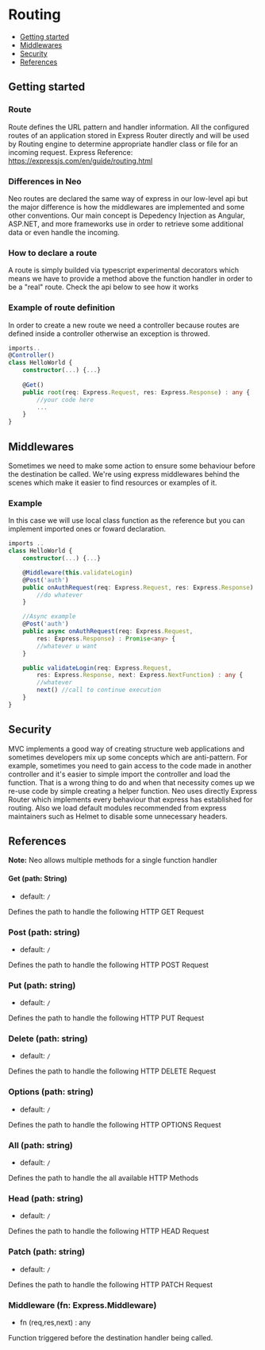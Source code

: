 # Routing

* [Getting started](#getting-started)
* [Middlewares](#routing)
* [Security](#security)
* [References](#references)


## Getting started
### Route
Route defines the URL pattern and handler information. All the configured routes of an application stored in Express Router directly and will be used by Routing engine to determine appropriate handler class or file for an incoming request.
Express Reference: https://expressjs.com/en/guide/routing.html

### Differences in Neo
Neo routes are declared the same way of express in our low-level api but the major difference is how the middlewares are implemented and some other conventions.
Our main concept is Depedency Injection as Angular, ASP.NET, and more frameworks use in order to retrieve some additional data or even handle the incoming.

### How to declare a route
A route is simply builded via typescript experimental decorators which means we have to provide a method above the function handler in order to be a "real" route.
Check the api below to see how it works

### Example of route definition
In order to create a new route we need a controller because routes are defined inside a controller otherwise an exception is throwed.

```typescript
imports..
@Controller()
class HelloWorld {
    constructor(...) {...}
    
    @Get()
    public root(req: Express.Request, res: Express.Response) : any {
        //your code here
        ...
    }
}
```

## Middlewares
Sometimes we need to make some action to ensure some behaviour before the destination be called.
We're using express middlewares behind the scenes which make it easier to find resources or examples of it.


### Example
In this case we will use local class function as the reference but you can implement imported ones or foward declaration.
```typescript
imports ..
class HelloWorld {
    constructor(...) {...}

    @Middleware(this.validateLogin)
    @Post('auth')
    public onAuthRequest(req: Express.Request, res: Express.Response) : any {
        //do whatever
    }

    //Async example
    @Post('auth')
    public async onAuthRequest(req: Express.Request, 
        res: Express.Response) : Promise<any> {
        //whatever u want
    }

    public validateLogin(req: Express.Request, 
        res: Express.Response, next: Express.NextFunction) : any {
        //whatever
        next() //call to continue execution
    }
}
```

## Security
MVC implements a good way of creating structure web applications and sometimes developers mix up some concepts which are anti-pattern.
For example, sometimes you need to gain access to the code made in another controller and it's easier to simple import the controller and load the function. That is a wrong thing to do and when that necessity comes up we re-use code by simple creating a helper function.
Neo uses directly Express Router which implements every behaviour that express has established for routing. Also we load default modules recommended from express maintainers such as Helmet to disable some unnecessary headers.


## References

**Note:** Neo allows multiple methods for a single function handler

#### Get (path: String)
- default: `/`

Defines the path to handle the following HTTP GET Request

### Post (path: string)
- default: `/`

Defines the path to handle the following HTTP POST Request

### Put (path: string)
- default: `/`

Defines the path to handle the following HTTP PUT Request

### Delete (path: string)
- default: `/`

Defines the path to handle the following HTTP DELETE Request

### Options (path: string)
- default: `/`

Defines the path to handle the following HTTP OPTIONS Request

### All (path: string)
- default: `/`

Defines the path to handle the all available HTTP Methods

### Head (path: string)
- default: `/`

Defines the path to handle the following HTTP HEAD Request

### Patch (path: string)
- default: `/`

Defines the path to handle the following HTTP PATCH Request

### Middleware (fn: Express.Middleware)
- fn (req,res,next) : any

Function triggered before the destination handler being called.